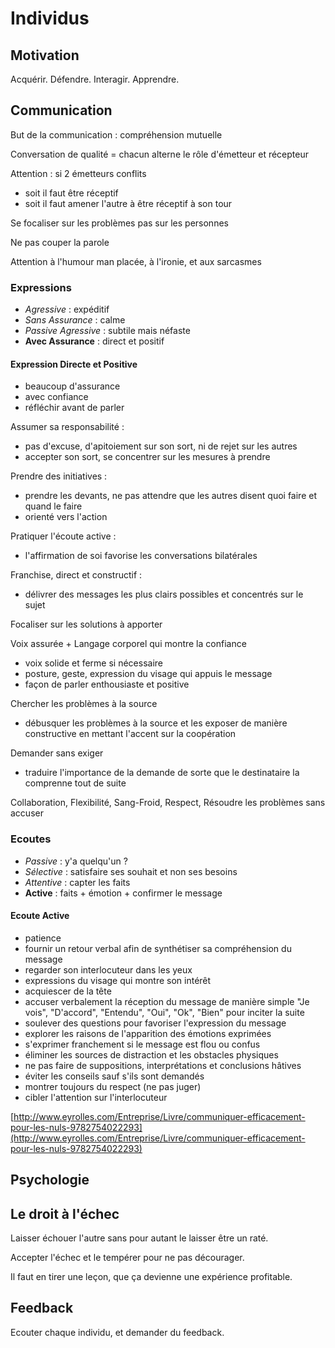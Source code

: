 # Individus


## Motivation

Acquérir. Défendre. Interagir. Apprendre.


## Communication

But de la communication : compréhension mutuelle

Conversation de qualité = chacun alterne le rôle d'émetteur et récepteur

Attention : si 2 émetteurs conflits
 - soit il faut être réceptif
 - soit il faut amener l'autre à être réceptif à son tour

Se focaliser sur les problèmes pas sur les personnes

Ne pas couper la parole

Attention à l'humour man placée, à l'ironie, et aux sarcasmes

### Expressions

 - *Agressive* : expéditif
 - *Sans Assurance* : calme
 - *Passive Agressive* : subtile mais néfaste
 - **Avec Assurance** : direct et positif

#### Expression Directe et Positive

 - beaucoup d'assurance
 - avec confiance
 - réfléchir avant de parler

Assumer sa responsabilité : 
 - pas d'excuse, d'apitoiement sur son sort, ni de rejet sur les autres
 - accepter son sort, se concentrer sur les mesures à prendre

Prendre des initiatives : 
 - prendre les devants, ne pas attendre que les autres disent quoi faire et quand le faire
 - orienté vers l'action

Pratiquer l'écoute active : 
 - l'affirmation de soi favorise les conversations bilatérales

Franchise, direct et constructif : 
 - délivrer des messages les plus clairs possibles et concentrés sur le sujet

Focaliser sur les solutions à apporter

Voix assurée + Langage corporel qui montre la confiance
 - voix solide et ferme si nécessaire
 - posture, geste, expression du visage qui appuis le message
 - façon de parler enthousiaste et positive

Chercher les problèmes à la source
 - débusquer les problèmes à la source et les exposer de manière constructive en mettant l'accent sur la coopération

 Demander sans exiger
 - traduire l'importance de la demande de sorte que le destinataire la comprenne tout de suite

Collaboration, Flexibilité, Sang-Froid, Respect, Résoudre les problèmes sans accuser


### Ecoutes
 - *Passive* : y'a quelqu'un ?
 - *Sélective* : satisfaire ses souhait et non ses besoins
 - *Attentive* : capter les faits
 - **Active** : faits + émotion + confirmer le message

#### Ecoute Active

 - patience
 - fournir un retour verbal afin de synthétiser sa compréhension du message
 - regarder son interlocuteur dans les yeux
 - expressions du visage qui montre son intérêt
 - acquiescer de la tête
 - accuser verbalement la réception du message de manière simple "Je vois", "D'accord", "Entendu", "Oui", "Ok", "Bien" pour inciter la suite
 - soulever des questions pour favoriser l'expression du message
 - explorer les raisons de l'apparition des émotions exprimées
 - s'exprimer franchement si le message est flou  ou confus
 - éliminer les sources de distraction et les obstacles physiques
 - ne pas faire de suppositions, interprétations et conclusions hâtives
 - éviter les conseils sauf s'ils sont demandés
 - montrer toujours du respect (ne pas juger)
 - cibler l'attention sur l'interlocuteur

[http://www.eyrolles.com/Entreprise/Livre/communiquer-efficacement-pour-les-nuls-9782754022293](http://www.eyrolles.com/Entreprise/Livre/communiquer-efficacement-pour-les-nuls-9782754022293)

## Psychologie


## Le droit à l'échec

Laisser échouer l'autre sans pour autant le laisser être un raté.

Accepter l'échec et le tempérer pour ne pas décourager.

Il faut en tirer une leçon, que ça devienne une expérience profitable.

## Feedback

Ecouter chaque individu, et demander du feedback.
